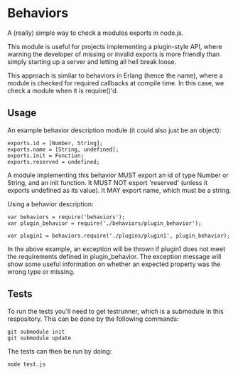 Behaviors
=========

A (really) simple way to check a modules exports in node.js.

This module is useful for projects implementing a plugin-style API, where
warning the developer of missing or invalid exports is more friendly than
simply starting up a server and letting all hell break loose.

This approach is similar to behaviors in Erlang (hence the name), where
a module is checked for required callbacks at compile time. In this case,
we check a module when it is require()'d.


Usage
-----

An example behavior description module (it could also just be an object):

    exports.id = [Number, String];
    exports.name = [String, undefined];
    exports.init = Function;
    exports.reserved = undefined;

A module implementing this behavior MUST export an id of type Number or String,
and an init function. It MUST NOT export 'reserved' (unless it exports
undefined as its value). It MAY export name, which must be a string.

Using a behavior description:

    var behaviors = require('behaviors');
    var plugin_behavior = require('./behaviors/plugin_behavior');

    var plugin1 = behaviors.require('./plugins/plugin1', plugin_behavior);

In the above example, an exception will be thrown if plugin1 does not meet
the requirements defined in plugin_behavior. The exception message will show
some useful information on whether an expected property was the wrong type
or missing.


Tests
-----

To run the tests you'll need to get testrunner, which is a submodule in this
respository. This can be done by the following commands:

    git submodule init
    git submodule update

The tests can then be run by doing:

    node test.js
